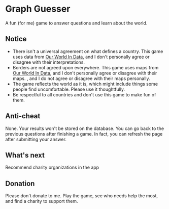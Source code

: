 # Graph Guesser

A fun (for me) game to answer questions and learn about the world.

## Notice

- There isn't a universal agreement on what defines a country. This game uses data from [Our World In Data](https://ourworldindata.org/), and I don't personally agree or disagree with their interpretations.
- Borders are not agreed upon everywhere. This game uses maps from [Our World In Data](https://app.datawrapper.de/), and I don't personally agree or disagree with their maps. , and I do not agree or disagree with their maps personally.
- The game reflects the world as it is, which might include things some people find uncomfortable. Please use it thoughtfully.
- Be respectful to all countries and don't use this game to make fun of them.

## Anti-cheat

None. Your results won't be stored on the database. You can go back to the previous questions after finishing a game. In fact, you can refresh the page after submitting your answer.

## What's next

Recommend charity organizations in the app

## Donation

Please don't donate to me. Play the game, see who needs help the most, and find a charity to support them.
